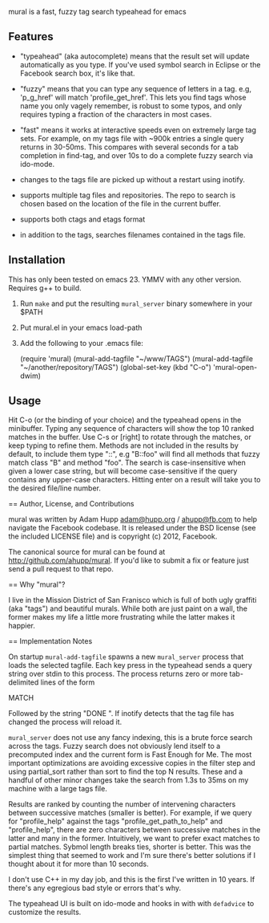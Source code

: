 mural is a fast, fuzzy tag search typeahead for emacs

## Features

* "typeahead" (aka autocomplete) means that the result set will update
  automatically as you type.  If you've used symbol search in Eclipse
  or the Facebook search box, it's like that.

* "fuzzy" means that you can type any sequence of letters in a tag.
  e.g, 'p_g_href' will match 'profile_get_href'.  This lets you find
  tags whose name you only vagely remember, is robust to some typos,
  and only requires typing a fraction of the characters in most cases.

* "fast" means it works at interactive speeds even on extremely large
  tag sets.  For example, on my tags file with ~900k entries a single
  query returns in 30-50ms.  This compares with several seconds for a
  tab completion in find-tag, and over 10s to do a complete fuzzy
  search via ido-mode.

* changes to the tags file are picked up without a restart using
  inotify.

* supports multiple tag files and repositories.  The repo to search is
  chosen based on the location of the file in the current buffer.

* supports both ctags and etags format

* in addition to the tags, searches filenames contained in the tags
  file.

## Installation

This has only been tested on emacs 23.  YMMV with any other version.
Requires g++ to build.

1. Run `make` and put the resulting `mural_server` binary somewhere in your $PATH
2. Put mural.el in your emacs load-path
3. Add the following to your .emacs file:

    (require 'mural)
    (mural-add-tagfile "~/www/TAGS")
    (mural-add-tagfile "~/another/repository/TAGS")
    (global-set-key (kbd "C-o") 'mural-open-dwim)

## Usage

Hit C-o (or the binding of your choice) and the typeahead opens in the
minibuffer.  Typing any sequence of characters will show the top 10
ranked matches in the buffer. Use C-s or [right] to rotate through the
matches, or keep typing to refine them.  Methods are not included in
the results by default, to include them type "::", e.g "B::foo" will
find all methods that fuzzy match class "B" and method "foo".  The
search is case-insensitive when given a lower case string, but will
become case-sensitive if the query contains any upper-case characters.
Hitting enter on a result will take you to the desired file/line
number.

== Author, License, and Contributions

mural was written by Adam Hupp <adam@hupp.org> / <ahupp@fb.com> to
help navigate the Facebook codebase.  It is released under the BSD
license (see the included LICENSE file) and is copyright (c) 2012,
Facebook.

The canonical source for mural can be found at
http://github.com/ahupp/mural.  If you'd like to submit a fix or
feature just send a pull request to that repo.

== Why "mural"?

I live in the Mission District of San Franisco which is full of both
ugly graffiti (aka "tags") and beautiful murals.  While both are just
paint on a wall, the former makes my life a little more frustrating
while the latter makes it happier.

== Implementation Notes

On startup `mural-add-tagfile` spawns a new `mural_server` process
that loads the selected tagfile.  Each key press in the typeahead
sends a query string over stdin to this process.  The process returns
zero or more tab-delimited lines of the form

   MATCH <tag> <file> <line>

Followed by the string "DONE <metadata>".  If inotify detects that the
tag file has changed the process will reload it.

`mural_server` does not use any fancy indexing, this is a brute force
search across the tags.  Fuzzy search does not obviously lend itself
to a precomputed index and the current form is Fast Enough for Me.
The most important optimizations are avoiding excessive copies in the
filter step and using partial_sort rather than sort to find the top N
results.  These and a handful of other minor changes take the search
from 1.3s to 35ms on my machine with a large tags file.

Results are ranked by counting the number of intervening characters
between successive matches (smaller is better).  For example, if we
query for "profile_help" against the tags "profile_get_path_to_help"
and "profile_help", there are zero characters between successive
matches in the latter and many in the former.  Intuitively, we want to
prefer exact matches to partial matches.  Sybmol length breaks ties,
shorter is better.  This was the simplest thing that seemed to work
and I'm sure there's better solutions if I thought about it for more
than 10 seconds.

I don't use C++ in my day job, and this is the first I've written in
10 years.  If there's any egregious bad style or errors that's why.

The typeahead UI is built on ido-mode and hooks in with with
`defadvice` to customize the results.

